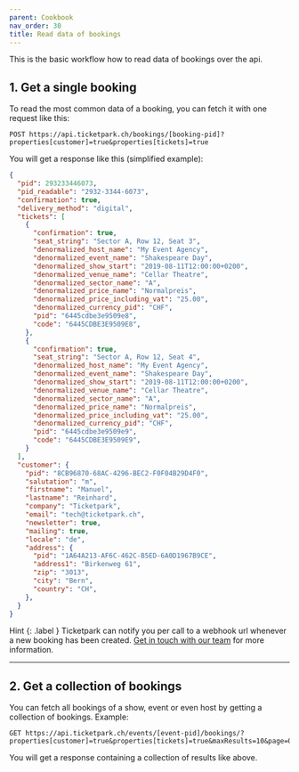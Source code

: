 ```yaml
---
parent: Cookbook
nav_order: 30
title: Read data of bookings
---
```

This is the basic workflow how to read data of bookings over the api.

## 1. Get a single booking

To read the most common data of a booking, you can fetch it with one request like this:

```
POST https://api.ticketpark.ch/bookings/[booking-pid]?properties[customer]=true&properties[tickets]=true
```

You will get a response like this (simplified example):

```json
{
  "pid": 293233446073,
  "pid_readable": "2932-3344-6073",
  "confirmation": true,
  "delivery_method": "digital",
  "tickets": [
    {
      "confirmation": true,
      "seat_string": "Sector A, Row 12, Seat 3",
      "denormalized_host_name": "My Event Agency",
      "denormalized_event_name": "Shakespeare Day",
      "denormalized_show_start": "2019-08-11T12:00:00+0200",
      "denormalized_venue_name": "Cellar Theatre",
      "denormalized_sector_name": "A",
      "denormalized_price_name": "Normalpreis",
      "denormalized_price_including_vat": "25.00",
      "denormalized_currency_pid": "CHF",
      "pid": "6445cdbe3e9509e8",
      "code": "6445CDBE3E9509E8",
    },
    {
      "confirmation": true,
      "seat_string": "Sector A, Row 12, Seat 4",
      "denormalized_host_name": "My Event Agency",
      "denormalized_event_name": "Shakespeare Day",
      "denormalized_show_start": "2019-08-11T12:00:00+0200",
      "denormalized_venue_name": "Cellar Theatre",
      "denormalized_sector_name": "A",
      "denormalized_price_name": "Normalpreis",
      "denormalized_price_including_vat": "25.00",
      "denormalized_currency_pid": "CHF",
      "pid": "6445cdbe3e9509e9",
      "code": "6445CDBE3E9509E9",
    }
  ],
  "customer": {
    "pid": "8CB96870-68AC-4296-BEC2-F0F04B29D4F0",
    "salutation": "m",
    "firstname": "Manuel",
    "lastname": "Reinhard",
    "company": "Ticketpark",
    "email": "tech@ticketpark.ch",
    "newsletter": true,
    "mailing": true,
    "locale": "de",
    "address": {
      "pid": "1A64A213-AF6C-462C-B5ED-6A0D1967B9CE",
      "address1": "Birkenweg 61",
      "zip": "3013",
      "city": "Bern",
      "country": "CH",
    },
  }
}
```

Hint
{: .label }
Ticketpark can notify you per call to a webhook url whenever a new booking has been created. [Get in touch with our team](mailto:support@ticketpark.ch) for more information.

---

## 2. Get a collection of bookings

You can fetch all bookings of a show, event or even host by getting a collection of bookings. Example:

```
GET https://api.ticketpark.ch/events/[event-pid]/bookings/?properties[customer]=true&properties[tickets]=true&maxResults=10&page=0
```

You will get a response containing a collection of results like above.
